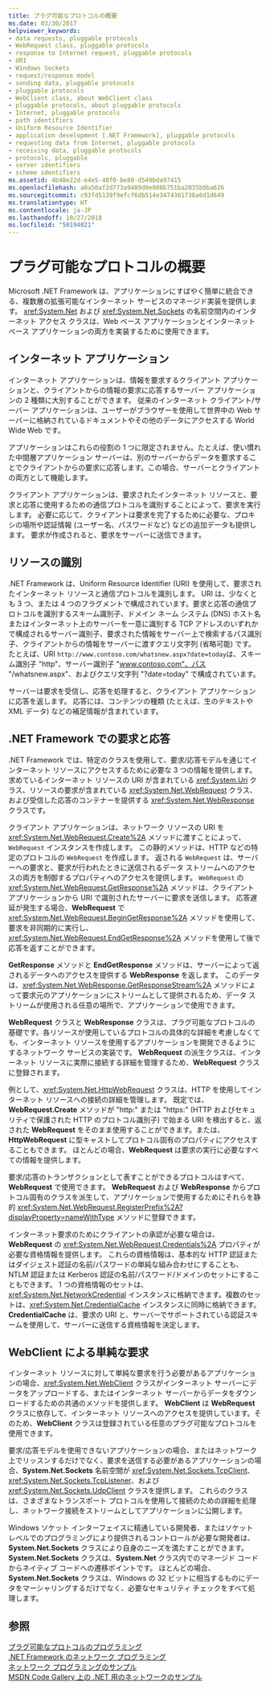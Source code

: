 ```yaml
---
title: プラグ可能なプロトコルの概要
ms.date: 03/30/2017
helpviewer_keywords:
- data requests, pluggable protocols
- WebRequest class, pluggable protocols
- response to Internet request, pluggable protocols
- URI
- Windows Sockets
- request/response model
- sending data, pluggable protocols
- pluggable protocols
- WebClient class, about WebClient class
- pluggable protocols, about pluggable protocols
- Internet, pluggable protocols
- path identifiers
- Uniform Resource Identifier
- application development [.NET Framework], pluggable protocols
- requesting data from Internet, pluggable protocols
- receiving data, pluggable protocols
- protocols, pluggable
- server identifiers
- scheme identifiers
ms.assetid: 4b48e22d-e4e5-48f0-be80-d549bda97415
ms.openlocfilehash: a0a50af2d773a9489d9e908b751ba2035b9ba626
ms.sourcegitcommit: c93fd5139f9efcf6db514e3474301738a6d1d649
ms.translationtype: HT
ms.contentlocale: ja-JP
ms.lasthandoff: 10/27/2018
ms.locfileid: "50194021"
---
```

# <a name="introducing-pluggable-protocols"></a>プラグ可能なプロトコルの概要
Microsoft .NET Framework は、アプリケーションにすばやく簡単に統合できる、複数層の拡張可能なインターネット サービスのマネージド実装を提供します。 <xref:System.Net> および <xref:System.Net.Sockets> の名前空間内のインターネット アクセス クラスは、Web ベース アプリケーションとインターネット ベース アプリケーションの両方を実装するために使用できます。  
  
## <a name="internet-applications"></a>インターネット アプリケーション  
 インターネット アプリケーションは、情報を要求するクライアント アプリケーションと、クライアントからの情報の要求に応答するサーバー アプリケーションの 2 種類に大別することができます。 従来のインターネット クライアント/サーバー アプリケーションは、ユーザーがブラウザーを使用して世界中の Web サーバーに格納されているドキュメントやその他のデータにアクセスする World Wide Web です。  
  
 アプリケーションはこれらの役割の 1 つに限定されません。たとえば、使い慣れた中間層アプリケーション サーバーは、別のサーバーからデータを要求することでクライアントからの要求に応答します。この場合、サーバーとクライアントの両方として機能します。  
  
 クライアント アプリケーションは、要求されたインターネット リソースと、要求と応答に使用するための通信プロトコルを識別することによって、要求を実行します。 必要に応じて、クライアントは要求を完了するために必要な、プロキシの場所や認証情報 (ユーザー名、パスワードなど) などの追加データも提供します。 要求が作成されると、要求をサーバーに送信できます。  
  
## <a name="identifying-resources"></a>リソースの識別  
 .NET Framework は、Uniform Resource Identifier (URI) を使用して、要求されたインターネット リソースと通信プロトコルを識別します。 URI は、少なくとも 3 つ、または 4 つのフラグメントで構成されています。要求と応答の通信プロトコルを識別するスキーム識別子、ドメイン ネーム システム (DNS) ホスト名またはインターネット上のサーバーを一意に識別する TCP アドレスのいずれかで構成されるサーバー識別子、要求された情報をサーバー上で検索するパス識別子、クライアントからの情報をサーバーに渡すクエリ文字列 (省略可能) です。 たとえば、URI `http://www.contoso.com/whatsnew.aspx?date=today`は、スキーム識別子 "http"、サーバー識別子 "www.contoso.com"、パス "/whatsnew.aspx"、およびクエリ文字列 "?date=today" で構成されています。  
  
 サーバーは要求を受信し、応答を処理すると、クライアント アプリケーションに応答を返します。 応答には、コンテンツの種類 (たとえば、生のテキストや XML データ) などの補足情報が含まれています。  
  
## <a name="requests-and-responses-in-the-net-framework"></a>.NET Framework での要求と応答  
 .NET Framework では、特定のクラスを使用して、要求/応答モデルを通じてインターネット リソースにアクセスするために必要な 3 つの情報を提供します。求めているインターネット リソースの URI が含まれている <xref:System.Uri> クラス、リソースの要求が含まれている <xref:System.Net.WebRequest> クラス、および受信した応答のコンテナーを提供する <xref:System.Net.WebResponse> クラスです。  
  
 クライアント アプリケーションは、ネットワーク リソースの URI を <xref:System.Net.WebRequest.Create%2A> メソッドに渡すことによって、`WebRequest` インスタンスを作成します。 この静的メソッドは、HTTP などの特定のプロトコルの `WebRequest` を作成します。 返される `WebRequest` は、サーバーへの要求と、要求が行われたときに送信されるデータ ストリームへのアクセスの両方を制御するプロパティへのアクセスを提供します。 `WebRequest` の <xref:System.Net.WebRequest.GetResponse%2A> メソッドは、クライアント アプリケーションから URI で識別されたサーバーに要求を送信します。 応答遅延が発生する場合、**WebRequest** で <xref:System.Net.WebRequest.BeginGetResponse%2A> メソッドを使用して、要求を非同期的に実行し、<xref:System.Net.WebRequest.EndGetResponse%2A> メソッドを使用して後で応答を返すことができます。  
  
 **GetResponse** メソッドと **EndGetResponse** メソッドは、サーバーによって返されるデータへのアクセスを提供する **WebResponse** を返します。 このデータは、<xref:System.Net.WebResponse.GetResponseStream%2A> メソッドによって要求元のアプリケーションにストリームとして提供されるため、データ ストリームが使用される任意の場所で、アプリケーションで使用できます。  
  
 **WebRequest** クラスと **WebResponse** クラスは、プラグ可能なプロトコルの基礎です。各リソースが使用しているプロトコルの具体的な詳細を考慮しなくても、インターネット リソースを使用するアプリケーションを開発できるようにするネットワーク サービスの実装です。 **WebRequest** の派生クラスは、インターネット リソースに実際に接続する詳細を管理するため、**WebRequest** クラスに登録されます。  
  
 例として、<xref:System.Net.HttpWebRequest> クラスは、HTTP を使用してインターネット リソースへの接続の詳細を管理します。 既定では、**WebRequest.Create** メソッドが "http:" または "https:" (HTTP およびセキュリティで保護された HTTP のプロトコル識別子) で始まる URI を検出すると、返された **WebRequest** をそのまま使用することができます。または、**HttpWebRequest** に型キャストしてプロトコル固有のプロパティにアクセスすることもできます。 ほとんどの場合、**WebRequest** は要求の実行に必要なすべての情報を提供します。  
  
 要求/応答のトランザクションとして表すことができるプロトコルはすべて、**WebRequest** で使用できます。 **WebRequest** および **WebResponse** からプロトコル固有のクラスを派生して、アプリケーションで使用するためにそれらを静的 <xref:System.Net.WebRequest.RegisterPrefix%2A?displayProperty=nameWithType> メソッドに登録できます。  
  
 インターネット要求のためにクライアントの承認が必要な場合は、**WebRequest** の <xref:System.Net.WebRequest.Credentials%2A> プロパティが必要な資格情報を提供します。 これらの資格情報は、基本的な HTTP 認証またはダイジェスト認証の名前/パスワードの単純な組み合わせにすることも、NTLM 認証または Kerberos 認証の名前/パスワード/ドメインのセットにすることもできます。 1 つの資格情報のセットは、<xref:System.Net.NetworkCredential> インスタンスに格納できます。複数のセットは、<xref:System.Net.CredentialCache> インスタンスに同時に格納できます。 **CredentialCache** は、要求の URI と、サーバーでサポートされている認証スキームを使用して、サーバーに送信する資格情報を決定します。  
  
## <a name="simple-requests-with-webclient"></a>WebClient による単純な要求  
 インターネット リソースに対して単純な要求を行う必要があるアプリケーションの場合、<xref:System.Net.WebClient> クラスがインターネット サーバーにデータをアップロードする、またはインターネット サーバーからデータをダウンロードするための共通のメソッドを提供します。 **WebClient** は **WebRequest** クラスに依存して、インターネット リソースへのアクセスを提供しています。そのため、**WebClient** クラスは登録されている任意のプラグ可能なプロトコルを使用できます。  
  
 要求/応答モデルを使用できないアプリケーションの場合、またはネットワーク上でリッスンするだけでなく、要求を送信する必要があるアプリケーションの場合、**System.Net.Sockets** 名前空間が <xref:System.Net.Sockets.TcpClient>、<xref:System.Net.Sockets.TcpListener>、および <xref:System.Net.Sockets.UdpClient> クラスを提供します。 これらのクラスは、さまざまなトランスポート プロトコルを使用して接続のための詳細を処理し、ネットワーク接続をストリームとしてアプリケーションに公開します。  
  
 Windows ソケット インターフェイスに精通している開発者、またはソケット レベルでのプログラミングにより提供されるコントロールが必要な開発者は、**System.Net.Sockets** クラスにより自身のニーズを満たすことができます。 **System.Net.Sockets** クラスは、**System.Net** クラス内でのマネージド コードからネイティブ コードへの遷移ポイントです。 ほとんどの場合、**System.Net.Sockets** クラスは、Windows の 32 ビットに相当するものにデータをマーシャリングするだけでなく、必要なセキュリティ チェックをすべて処理します。  
  
## <a name="see-also"></a>参照  
 [プラグ可能なプロトコルのプログラミング](../../../docs/framework/network-programming/programming-pluggable-protocols.md)  
 [.NET Framework のネットワーク プログラミング](../../../docs/framework/network-programming/index.md)  
 [ネットワーク プログラミングのサンプル](../../../docs/framework/network-programming/network-programming-samples.md)  
 [MSDN Code Gallery 上の .NET 用のネットワークのサンプル](https://code.msdn.microsoft.com/Wiki/View.aspx?ProjectName=nclsamples)
